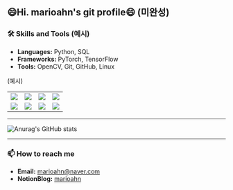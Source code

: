 <!--
**marioahn/marioahn** is a ✨ _special_ ✨ repository because its `README.md` (this file) appears on your GitHub profile.

Here are some ideas to get you started:

- 🔭 I’m currently working on ...
- 🌱 I’m currently learning ...
- 👯 I’m looking to collaborate on ...
- 🤔 I’m looking for help with ...
- 💬 Ask me about ...
- 📫 How to reach me: ...
- 😄 Pronouns: ...
- ⚡ Fun fact: ...

- referrence
  https://velog.io/@oka1313/Github-%EA%B9%83%ED%97%88%EB%B8%8C-%ED%94%84%EB%A1%9C%ED%95%84-%EA%BE%B8%EB%AF%B8%EA%B8%B0
  https://github.com/rzashakeri/beautify-github-profile?tab=readme-ov-file#-what-do-we-do-after-seeing-these-profiles-
  https://80000coding.oopy.io/865f4b2a-5198-49e8-a173-0f893a4fed45



<td>
<img src="https://img.shields.io/badge/PyTorch-EE4C2C?style=for-the-badge&logo=PyTorch&logoColor=white">
<img src="https://img.shields.io/badge/Python-3776AB?style=for-the-badge&logo=Python&logoColor=white">
<img src="https://img.shields.io/badge/opencv-5C3EE8?style=for-the-badge&logo=opencv&logoColor=black">
<img src="https://img.shields.io/badge/TensorFlow-FF6F00?style=for-the-badge&logo=TensorFlow&logoColor=white">
<img src="https://img.shields.io/badge/mysql-4479A1?style=for-the-badge&logo=mysql&logoColor=white">
<img src="https://img.shields.io/badge/linux-FCC624?style=for-the-badge&logo=linux&logoColor=black">
<img src="https://img.shields.io/badge/github-181717?style=for-the-badge&logo=github&logoColor=white">
<img src="https://img.shields.io/badge/git-F05032?style=for-the-badge&logo=git&logoColor=white">


![Anurag's GitHub stats](https://github-readme-stats.vercel.app/api?username=marioahn&show_icons=true&theme=calm_pink)
  
-->
## 😄Hi. marioahn's git profile😄 (미완성)

### 🛠️ Skills and Tools (예시)
- **Languages:** Python, SQL
- **Frameworks:** PyTorch, TensorFlow
- **Tools:** OpenCV, Git, GitHub, Linux

(예시)
<table>
  <tr>
    <td>
      <img src="https://img.shields.io/badge/PyTorch-EE4C2C?style=for-the-badge&logo=PyTorch&logoColor=white">
    </td>
    <td>
      <img src="https://img.shields.io/badge/Python-3776AB?style=for-the-badge&logo=Python&logoColor=white">
    </td>
    <td>
      <img src="https://img.shields.io/badge/opencv-5C3EE8?style=for-the-badge&logo=opencv&logoColor=black">
    </td>
    <td>
      <img src="https://img.shields.io/badge/TensorFlow-FF6F00?style=for-the-badge&logo=TensorFlow&logoColor=white">
    </td>
  </tr>
  <tr>
    <td>
      <img src="https://img.shields.io/badge/mysql-4479A1?style=for-the-badge&logo=mysql&logoColor=white">
    </td>
    <td>
      <img src="https://img.shields.io/badge/linux-FCC624?style=for-the-badge&logo=linux&logoColor=black">
    </td>
    <td>
      <img src="https://img.shields.io/badge/github-181717?style=for-the-badge&logo=github&logoColor=white">
    </td>
    <td>
      <img src="https://img.shields.io/badge/git-F05032?style=for-the-badge&logo=git&logoColor=white">
    </td>
  </tr>
</table>

---

![Anurag's GitHub stats](https://github-readme-stats.vercel.app/api?username=marioahn&show_icons=true&theme=calm_pink)

---

### 📫 How to reach me
- **Email:** [marioahn@naver.com](mailto:marioahn@example.com)
- **NotionBlog:** [marioahn](https://marioa.notion.site/HJ-s-blog-30ccccc91deb489cb5bc0dbfe731fa70?pvs=4)

